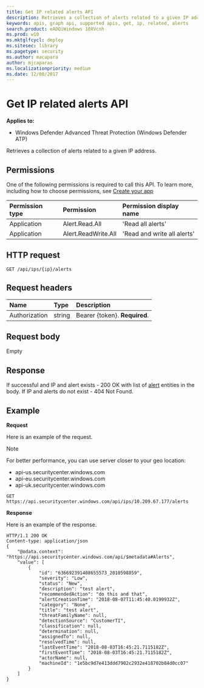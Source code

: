```yaml
---
title: Get IP related alerts API
description: Retrieves a collection of alerts related to a given IP address.
keywords: apis, graph api, supported apis, get, ip, related, alerts
search.product: eADQiWindows 10XVcnh
ms.prod: w10
ms.mktglfcycl: deploy
ms.sitesec: library
ms.pagetype: security
ms.author: macapara
author: mjcaparas
ms.localizationpriority: medium
ms.date: 12/08/2017
---
```


# Get IP related alerts API

**Applies to:**

- Windows Defender Advanced Threat Protection (Windows Defender ATP)



Retrieves a collection of alerts related to a given IP address.

## Permissions
One of the following permissions is required to call this API. To learn more, including how to choose permissions, see [Create your app](exposed-apis-windows-defender-advanced-threat-protection-new.md#create-an-app)

Permission type |	Permission	|	Permission display name
:---|:---|:---
Application |	Alert.Read.All |	'Read all alerts'
Application |	Alert.ReadWrite.All |	'Read and write all alerts'

## HTTP request
```
GET /api/ips/{ip}/alerts
```

## Request headers

Name | Type | Description
:---|:---|:---
Authorization | string | Bearer {token}. **Required**.


## Request body
Empty

## Response
If successful and IP and alert exists - 200 OK with list of [alert](alerts-windows-defender-advanced-threat-protection-new.md) entities in the body.
If IP and alerts do not exist - 404 Not Found.


## Example

**Request**

Here is an example of the request.

>[!NOTE]
>For better performance, you can use server closer to your geo location:
> - api-us.securitycenter.windows.com
> - api-eu.securitycenter.windows.com
> - api-uk.securitycenter.windows.com


```
GET https://api.securitycenter.windows.com/api/ips/10.209.67.177/alerts
```

**Response**

Here is an example of the response.


```
HTTP/1.1 200 OK
Content-type: application/json
{    
    "@odata.context": "https://api.securitycenter.windows.com/api/$metadata#Alerts",
    "value": [
        {
            "id": "636692391408655573_2010598859",
            "severity": "Low",
            "status": "New",
            "description": "test alert",
            "recommendedAction": "do this and that",
            "alertCreationTime": "2018-08-07T11:45:40.0199932Z",
            "category": "None",
            "title": "test alert",
            "threatFamilyName": null,
            "detectionSource": "CustomerTI",
            "classification": null,
            "determination": null,
            "assignedTo": null,
            "resolvedTime": null,
            "lastEventTime": "2018-08-03T16:45:21.7115182Z",
            "firstEventTime": "2018-08-03T16:45:21.7115182Z",
            "actorName": null,
            "machineId": "1e5bc9d7e413ddd7902c2932e418702b84d0cc07"
        }
    ]
}
```
